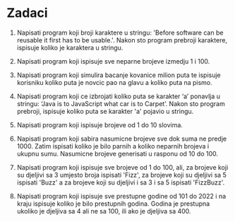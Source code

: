 # Zadaci

1. Napisati program koji broji karaktere u stringu: 'Before software can be reusable it first has to be usable.'. Nakon sto program prebroji karaktere, ispisuje koliko je karaktera u stringu.

2. Napisati program koji ispisuje sve neparne brojeve izmedju 1 i 100.

3. Napisati program koji simulira bacanje kovanice milion puta te ispisuje korisniku koliko puta je novcic pao na glavu a koliko puta na pismo.

4. Napisati program koji ce izbrojati koliko puta se karakter ‘a’ ponavlja u stringu: ‘Java is to JavaScript what car is to Carpet’. Nakon sto program prebroji, ispisuje koliko puta se karakter 'a' pojavio u stringu.

5. Napisati program koji ispisuje brojeve od 1 do 10 slovima.

6. Napisati program koji sabira nasumicne brojeve sve dok suma ne predje 1000. Zatim ispisati koliko je bilo parnih a koliko neparnih brojeva i ukupnu sumu. Nasumicne brojeve generisati u rasponu od 10 do 100.

7. Napisati program koji ispisuje sve brojeve od 1 do 100, ali, za brojeve koji su djeljivi sa 3 umjesto broja ispisati 'Fizz', za brojeve koji su djeljivi sa 5 ispisati 'Buzz' a za brojeve koji su djeljivi i sa 3 i sa 5 ispisati 'FizzBuzz'.

8. Napisati program koji ispisuje sve prestupne godine od 101 do 2022 i na kraju ispisuje koliko je bilo prestupnih godina. Godina je prestupna ukoliko je djeljiva sa 4 ali ne sa 100, ili ako je djeljiva sa 400.